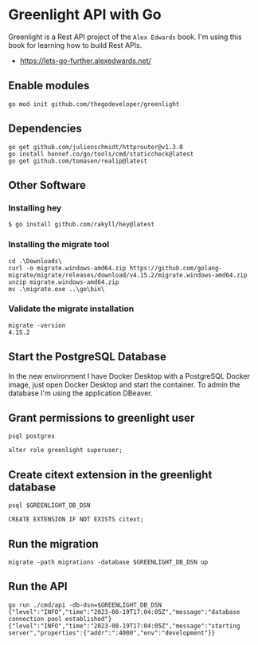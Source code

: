 # Greenlight API with Go

Greenlight is a Rest API project of the `Alex Edwards` book. I'm using this book for learning how to build Rest APIs. 

- https://lets-go-further.alexedwards.net/

## Enable modules

```
go mod init github.com/thegodeveloper/greenlight
```

## Dependencies

```
go get github.com/julienschmidt/httprouter@v1.3.0
go install honnef.co/go/tools/cmd/staticcheck@latest
go get github.com/tomasen/realip@latest
```

## Other Software

### Installing hey

```commandline
$ go install github.com/rakyll/hey@latest
```

### Installing the migrate tool

```
cd .\Downloads\
curl -o migrate.windows-amd64.zip https://github.com/golang-migrate/migrate/releases/download/v4.15.2/migrate.windows-amd64.zip
unzip migrate.windows-amd64.zip
mv .\migrate.exe ..\go\bin\
```

### Validate the migrate installation

```
migrate -version
4.15.2
```

## Start the PostgreSQL Database

In the new environment I have Docker Desktop with a PostgreSQL Docker image, just open Docker Desktop and start the container.
To admin the database I'm using the application DBeaver.

## Grant permissions to greenlight user

```shell
psql postgres

alter role greenlight superuser;
```

## Create citext extension in the greenlight database

```shell
psql $GREENLIGHT_DB_DSN 

CREATE EXTENSION IF NOT EXISTS citext;
```

## Run the migration

```shell
migrate -path migrations -database $GREENLIGHT_DB_DSN up
```

## Run the API

```
go run ./cmd/api -db-dsn=$GREENLIGHT_DB_DSN
{"level":"INFO","time":"2023-08-19T17:04:05Z","message":"database connection pool established"}
{"level":"INFO","time":"2023-08-19T17:04:05Z","message":"starting server","properties":{"addr":":4000","env":"development"}}
```